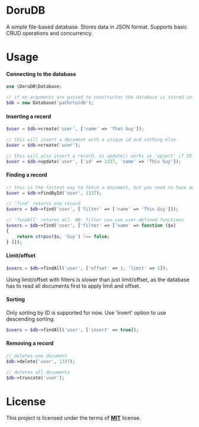 # DoruDB
A simple file-based database. Stores data in JSON format. Supports basic CRUD operations and concurrency.

# Usage
#### Connecting to the database
```php
use \DoruDB\Database;

// if no arguments are passed to constructor the database is stored in 'db' folder
$db = new Database('path/to/db');
```

#### Inserting a record
```php
$user = $db->create('user', ['name' => 'That Guy']);

// this will insert a document with a unique id and nothing else
$user = $db->create('user');

// this will also insert a record, as update() works as 'upsert' if ID is given
$user = $db->update('user', ['id' => 1337, 'name' => 'This Guy']);
```

#### Finding a record
```php
// this is the fastest way to fetch a document, but you need to have an ID
$user = $db->findById('user', 1337);

// 'find' returns one record
$users = $db->find('user', ['filter' => ['name' => 'This Guy']]);

// 'findAll' returns all. NB: filter can use user-defined functions
$users = $db->find('user', ['filter' => ['name' => function ($x)
{ 
    return strpos($x, 'Guy') !== false;
} ]]);
```

#### Limit/offset
```php
$users = $db->findAll('user', ['offset' => 1, 'limit' => 1]);
```

Using limit/offset with filters is slower than just limit/offset, as the database has to read all documents first
to apply limit and offset.


#### Sorting
Only sorting by ID is supported for now. Use 'invert' option to use descending sorting.

```php
$users = $db->findAll('user', ['invert' => true]);
```

#### Removing a record
```php
// deletes one document
$db->delete('user', 1337);

// deletes all documents
$db->truncate('user');
```

# License
This project is licensed under the terms of [**MIT**](https://github.com/punarinta/doru-db/blob/master/LICENSE) license.
